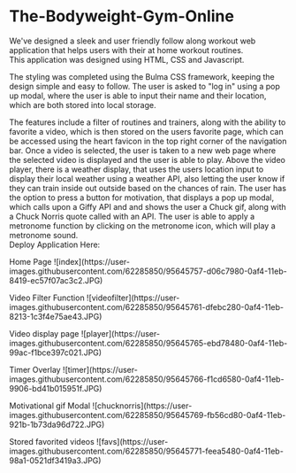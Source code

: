 # The-Bodyweight-Gym-Online
We've designed a sleek and user friendly follow along workout web application that helps users with their at home workout routines. 
<br />
This application was designed using HTML, CSS and Javascript.
<br />
<p>
The styling was completed using the Bulma CSS framework, keeping the design simple and easy to follow. The user is asked to "log in" using a pop up modal, where the user is able to input their name and their location, which are both stored into local storage.
  </p>
  <p>
  The features include a filter of routines and trainers, along with the ability to favorite a video, which is then stored on the users favorite page, which can be accessed using the heart favicon in the top right corner of the navigation bar. Once a video is selected, the user is taken to a new web page where the selected video is displayed and the user is able to play. Above the video player, there is a weather display, that uses the users location input to display their local weather using a weather API, also letting the user know if they can train inside out outside based on the chances of rain. The user has the option to press a button for motivation, that displays a pop up modal, which calls upon a Giffy API and and shows the user a Chuck gif, along with a Chuck Norris quote called with an API. The user is able to apply a metronome function by clicking on the metronome icon, which will play a metronome sound.
<br />
Deploy Application Here: 
<br />
  <p>
    Home Page
![index](https://user-images.githubusercontent.com/62285850/95645757-d06c7980-0af4-11eb-8419-ec57f07ac3c2.JPG)
    </p>
    <p>Video Filter Function
![videofilter](https://user-images.githubusercontent.com/62285850/95645761-dfebc280-0af4-11eb-8213-1c3f4e75ae43.JPG)
  </p>
  <p>Video display page
![player](https://user-images.githubusercontent.com/62285850/95645765-ebd78480-0af4-11eb-99ac-f1bce397c021.JPG)
  </p>
  <p>Timer Overlay
![timer](https://user-images.githubusercontent.com/62285850/95645766-f1cd6580-0af4-11eb-9906-bd41b015951f.JPG)
  </p>
  <p>Motivational gif Modal
![chucknorris](https://user-images.githubusercontent.com/62285850/95645769-fb56cd80-0af4-11eb-921b-1b73da96d722.JPG)
  </p>
  <p>Stored favorited videos
![favs](https://user-images.githubusercontent.com/62285850/95645771-feea5480-0af4-11eb-98a1-0521df3419a3.JPG)
</p>
